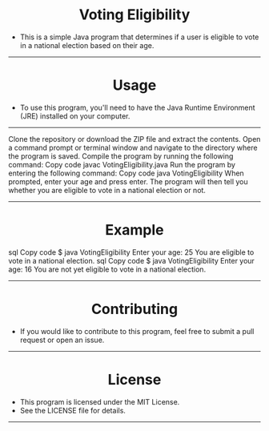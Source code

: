 <h1 align="center">Voting Eligibility</h1>

- This is a simple Java program that determines if a user is eligible to vote in a national election based on their age.
<hr>
<h1 align="center">Usage</h1>

- To use this program, you'll need to have the Java Runtime Environment (JRE) installed on your computer.
<hr>
Clone the repository or download the ZIP file and extract the contents.
Open a command prompt or terminal window and navigate to the directory where the program is saved.
Compile the program by running the following command:
Copy code
javac VotingEligibility.java
Run the program by entering the following command:
Copy code
java VotingEligibility
When prompted, enter your age and press enter.
The program will then tell you whether you are eligible to vote in a national election or not.
<hr>
<h1 align="center">Example</h1>

sql
Copy code
$ java VotingEligibility
Enter your age: 25
You are eligible to vote in a national election.
sql
Copy code
$ java VotingEligibility
Enter your age: 16
You are not yet eligible to vote in a national election.
<hr>
<h1 align="center">Contributing</h1>

- If you would like to contribute to this program, feel free to submit a pull request or open an issue.
<hr>
<h1 align="center">License</h1>

- This program is licensed under the MIT License.
- See the LICENSE file for details.
<hr>